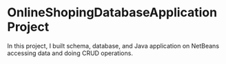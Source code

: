 # OnlineShopingDatabaseApplicationProject
In this project, I built schema, database, and Java application on NetBeans accessing data and doing CRUD operations.
